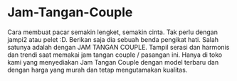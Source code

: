 Jam-Tangan-Couple
=================

Cara membuat pacar semakin lengket, semakin cinta. Tak perlu dengan jampi2 atau pelet :D.  Berikan saja dia sebuah benda pengikat hati. Salah satunya adalah dengan JAM TANGAN COUPLE. Tampil serasi dan harmonis dan   trendi saat memakai jam tangan couple / pasangan ini. Hanya di toko kami yang menyediakan Jam Tangan Couple dengan model   terbaru dan dengan harga yang murah dan tetap mengutamakan kualitas.